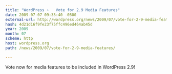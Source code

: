 ```yaml
---
title: "WordPress ›   Vote for 2.9 Media Features"
date: 2009-07-07 09:35:40 -0500
external-url: http://wordpress.org/news/2009/07/vote-for-2-9-media-features/
hash: 4d21d16f9fe23f75ffc496ed464ab45d
year: 2009
month: 07
scheme: http
host: wordpress.org
path: /news/2009/07/vote-for-2-9-media-features/

---
```


Vote now for media features to be included in WordPress 2.9! 
